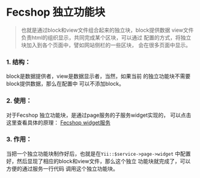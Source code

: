 Fecshop 独立功能块
==================

> 也就是通过block和view文件组合起来的独立块，block提供数据
view文件负责html的组织显示，共同完成某个区块，可以通过
配置的方式，将独立块加入到各个页面中，譬如网站侧栏的一些区块，
会在很多页面中显示。

### 1. 结构：

block是数据提供者，view是数据显示者，当然，如果当前
的独立功能块不需要block提供数据，那么在配置中
可以不添加block。

### 2. 使用：

对于Fecshop 独立功能块，是通过page服务的子服务widget实现的，
可以点击这里查看具体的原理：
[Fecshop widget服务](fecshop-services-page.md#8page-widget)

### 3. 作用：

当把一个独立功能块制作好后，也就是在`Yii::$service->page->widget`
中配置好，然后显现了相应的block和view文件，那么这个独立
功能块就完成了，可以方便的通过服务一行代码
调用这个独立功能块。









